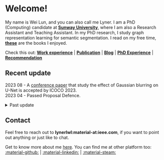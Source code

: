 <meta name="keywords" content="Lyner, Lyner Lim, Lyner Lim Wei Lun, Lim Wei Lun, Wei Lun Lim">

# Welcome!

My name is Wei Lun, and you can also call me Lyner. I am a PhD (Computing) candidate at [**Sunway University**](https://sunwayuniversity.edu.my/), where I am also a Research Assistant and Teaching Assistant. In my PhD research, I study graph representation learning for semantic segmentation. I read on my free time, [**these**](book.md) are the books I enjoyed.

Check this out: [**Work experience**](experience.md) | [**Publication**](publication.md) | [**Blog**](blog.md) | [**PhD Experience**](phd.md) | [**Recommendation**](recommended.md)

## Recent update

2023 08 - A [conference paper](https://bit.ly/2023-08-icoco) that study the effect of Gaussian blurring on U-Net is accepted by ICOCO 2023. <br>
2023 04 - Passed Proposal Defence. <br>


<details>
<summary>Past update</summary>
2022 10 - A [conference paper](https://bit.ly/2022-12-icoco) that compare the performance of U-Net and Mask-RCNN is accepted by ICOCO 2022. <br>
2022 01 - Started PhD (Computing) in Sunway University. <br>
2021 08 - A <a href="https://www.mdpi.com/2079-7737/10/9/853" target="_blank">journal paper</a> on bioinformatics is publised in Biology (2021). <br>
2021 05 - Start working as research assistant at Sunway University. <br>
2020 09 - A <a href="https://ieeexplore.ieee.org/document/9210093" target="_blank">journal paper</a> on data mining is publised in IEEE Access (2020).
</details>

## Contact

Feel free to reach out to **lynerlwl:material-at:ieee.com**, if you want to point out anything or just like to chat. 

Get to know more about me [here](about.md). You can find me at other platform too: 
[:material-github:](https://github.com/lynerlwl) | 
[:material-linkedin:](https://linkedin.com/in/lynerlwl) |
[:material-steam:](https://steamcommunity.com/id/lynerlwl)